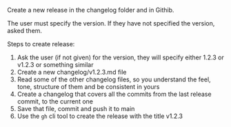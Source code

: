 Create a new release in the changelog folder and in Githib.

The user must specify the version. If they have not specified the version, asked them.

Steps to create release:

1) Ask the user (if not given) for the version, they will specify either 1.2.3 or v1.2.3 or something similar
2) Create a new changelog/v1.2.3.md file
3) Read some of the other changelog files, so you understand the feel, tone, structure of them and be consistent in yours
4) Create a changelog that covers all the commits from the last release commit, to the current one
5) Save that file, commit and push it to main
6) Use the `gh` cli tool to create the release with the title v1.2.3
